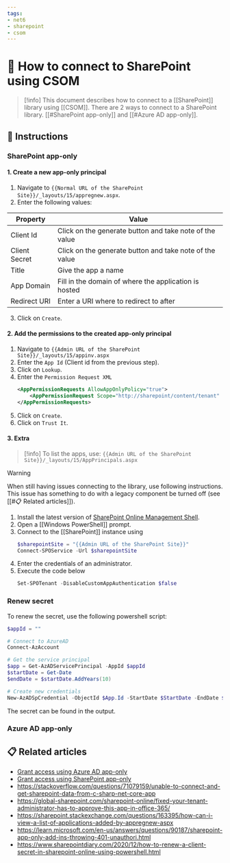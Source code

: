 ```yaml
---
tags:
- net6
- sharepoint
- csom
---
```

# 📕 How to connect to SharePoint using CSOM
> [!info]
> This document describes how to connect to a [[SharePoint]] library using [[CSOM]]. There are 2 ways to connect to a SharePoint library. [[#SharePoint app-only]] and [[#Azure AD app-only]].
## 📖 Instructions
### SharePoint app-only
#### 1. Create a new app-only principal
1. Navigate to `{{Normal URL of the SharePoint Site}}/_layouts/15/appregnew.aspx`.
2. Enter the following values:

| Property      | Value                                                   |
| ------------- | ------------------------------------------------------- |
| Client Id     | Click on the generate button and take note of the value |
| Client Secret | Click on the generate button and take note of the value |
| Title         | Give the app a name                                     |
| App Domain    | Fill in the domain of where the application is hosted   |
| Redirect URI  | Enter a URI where to redirect to after                  |

3. Click on `Create`.

#### 2. Add the permissions to the created app-only principal
1. Navigate to `{{Admin URL of the SharePoint Site}}/_layouts/15/appinv.aspx`
2. Enter the `App Id` (Client id from the previous step).
3. Click on `Lookup`.
4. Enter the `Permission Request XML`
	```xml
	<AppPermissionRequests AllowAppOnlyPolicy="true">
		<AppPermissionRequest Scope="http://sharepoint/content/tenant" Right="FullControl" />
	</AppPermissionRequests>
	```
5. Click on `Create`.
6. Click on `Trust It`.

#### 3. Extra
> [!info]
> To list the apps, use:
> `{{Admin URL of the SharePoint Site}}/_layouts/15/AppPrincipals.aspx`

> [!warning]
> When still having issues connecting to the library, use following instructions. This issue has something to do with a legacy component be turned off (see [[#📋 Related articles]]).

1. Install the latest version of [SharePoint Online Management Shell](https://www.microsoft.com/en-us/download/details.aspx?id=35588).
2. Open a [[Windows PowerShell]] prompt.
3. Connect to the [[SharePoint]] instance using
	```powershell
	$sharepointSite = "{{Admin URL of the SharePoint Site}}"
	Connect-SPOService -Url $sharepointSite
	```
4. Enter the credentials of an administrator.
5. Execute the code below
	```powershell
	Set-SPOTenant -DisableCustomAppAuthentication $false
	```

### Renew secret
To renew the secret, use the following powershell script:
```powershell
$appId = ""

# Connect to AzureAD
Connect-AzAccount

# Get the service principal
$app = Get-AzADServicePrincipal -AppId $appId
$startDate = Get-Date
$endDate = $startDate.AddYears(10)

# Create new credentials
New-AzADSpCredential -ObjectId $App.Id -StartDate $StartDate -EndDate $EndDate
```

The secret can be found in the output.
### Azure AD app-only

## 📋 Related articles
* [Grant access using Azure AD app-only](https://learn.microsoft.com/en-us/sharepoint/dev/solution-guidance/security-apponly-azuread)
* [Grant access using SharePoint app-only](https://learn.microsoft.com/en-us/sharepoint/dev/solution-guidance/security-apponly-azureacs)
* https://stackoverflow.com/questions/71079159/unable-to-connect-and-get-sharepoint-data-from-c-sharp-net-core-app
* https://global-sharepoint.com/sharepoint-online/fixed-your-tenant-administrator-has-to-approve-this-app-in-office-365/
* https://sharepoint.stackexchange.com/questions/163395/how-can-i-view-a-list-of-applications-added-by-appregnew-aspx
* https://learn.microsoft.com/en-us/answers/questions/90187/sharepoint-app-only-add-ins-throwing-401-unauthori.html
* https://www.sharepointdiary.com/2020/12/how-to-renew-a-client-secret-in-sharepoint-online-using-powershell.html